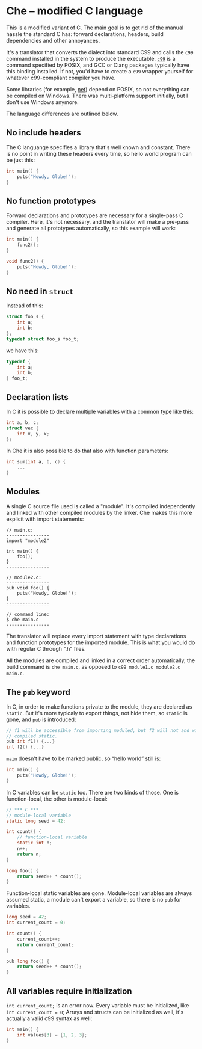 # Che – modified C language

This is a modified variant of C. The main goal is to get rid of the manual
hassle the standard C has: forward declarations, headers, build dependencies
and other annoyances.

It's a translator that converts the dialect into standard C99 and calls the
`c99` command installed in the system to produce the executable.
[`c99`](http://pubs.opengroup.org/onlinepubs/9699919799//utilities/c99.html)
is a command specified by POSIX, and GCC or Clang packages typically have this
binding installed. If not, you'd have to create a `c99` wrapper yourself for
whatever c99-compliant compiler you have.

Some libraries (for example, [net](lib/os/net.c)) depend on POSIX, so not
everything can be compiled on Windows. There was multi-platform support
initially, but I don't use Windows anymore.

The language differences are outlined below.

## No include headers

The C languange specifies a library that's well known and constant. There is no
point in writing these headers every time, so hello world program can be just
this:

```c
int main() {
	puts("Howdy, Globe!");
}
```

## No function prototypes

Forward declarations and prototypes are necessary for a single-pass C compiler.
Here, it's not necessary, and the translator will make a pre-pass and generate
all prototypes automatically, so this example will work:

```c
int main() {
	func2();
}

void func2() {
	puts("Howdy, Globe!");
}
```

## No need in `struct`

Instead of this:

```c
struct foo_s {
	int a;
	int b;
};
typedef struct foo_s foo_t;
```

we have this:

```c
typedef {
	int a;
	int b;
} foo_t;
```

## Declaration lists

In C it is possible to declare multiple variables with a common type like this:

```c
int a, b, c;
struct vec {
	int x, y, x;
};
```

In Che it is also possible to do that also with function parameters:

```c
int sum(int a, b, c) {
	...
}
```

## Modules

A single C source file used is called a "module". It's compiled independently
and linked with other compiled modules by the linker. Che makes this more
explicit with import statements:

    // main.c:
    ----------------
    import "module2"

    int main() {
    	foo();
    }
    ----------------

    // module2.c:
    ----------------
    pub void foo() {
    	puts("Howdy, Globe!");
    }
    ----------------

    // command line:
    $ che main.c
    ----------------

The translator will replace every import statement with type declarations and
function prototypes for the imported module. This is what you would do with
regular C through ".h" files.

All the modules are compiled and linked in a correct order automatically, the
build command is `che main.c`, as opposed to `c99 module1.c module2.c main.c`.

## The `pub` keyword

In C, in order to make functions private to the module, they are declared as
`static`. But it's more typicaly to export things, not hide them, so `static` is
gone, and `pub` is introduced:

```c
// f1 will be accessible from importing moduled, but f2 will not and will be
// compiled static.
pub int f1() {...}
int f2() {...}
```

`main` doesn't have to be marked public, so “hello world” still is:

```c
int main() {
	puts("Howdy, Globe!");
}
```

In C variables can be `static` too. There are two kinds of those. One is
function-local, the other is module-local:

```c
// *** C ***
// module-local variable
static long seed = 42;

int count() {
	// function-local variable
	static int n;
	n++;
	return n;
}

long foo() {
	return seed++ * count();
}
```

Function-local static variables are gone. Module-local variables are always
assumed static, a module can't export a variable, so there is no `pub` for
variables.

```c
long seed = 42;
int current_count = 0;

int count() {
	current_count++;
	return current_count;
}

pub long foo() {
	return seed++ * count();
}
```

## All variables require initialization

`int current_count;` is an error now. Every variable must be initialized,
like `int current_count = 0`; Arrays and structs can be initialized as well,
it's actually a valid c99 syntax as well:

```c
int main() {
	int values[3] = {1, 2, 3};
}
```

